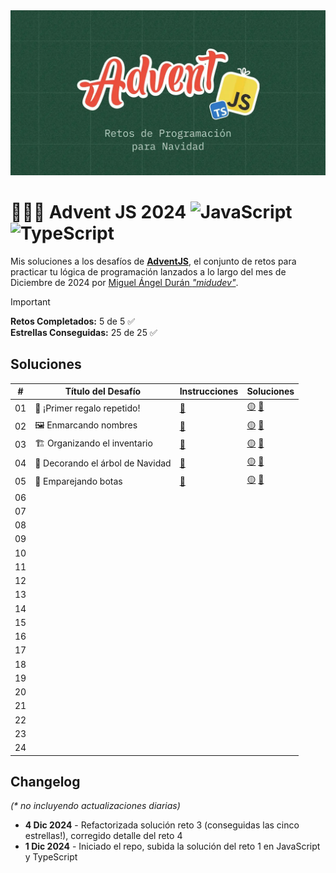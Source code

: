 <img src="og.webp">

# 👩🏻‍💻 Advent JS 2024 ![JavaScript](https://img.shields.io/badge/JavaScript-F7DF1E?logo=javascript&logoColor=000&style=for-the-badge) ![TypeScript](https://img.shields.io/badge/typescript-%23007ACC.svg?style=for-the-badge&logo=typescript&logoColor=white)

Mis soluciones a los desafíos de **[AdventJS](https://adventjs.dev)**, el conjunto de retos para practicar tu lógica de programación lanzados a lo largo del mes de Diciembre de 2024 por [Miguel Ángel Durán _"midudev"_](https://midu.dev).

> [!IMPORTANT]  
> **Retos Completados:** 5 de 5 ✅  
> **Estrellas Conseguidas:** 25 de 25 ✅

## Soluciones

| #   | Título del Desafío               | Instrucciones         | Soluciones                    |
| --- | -------------------------------- | --------------------- | ----------------------------- |
| 01  | 🎁 ¡Primer regalo repetido!      | [📄](01/README_01.md) | [🟡](01/01.js) [🔵](01/01.ts) |
| 02  | 🖼 Enmarcando nombres             | [📄](02/README_02.md) | [🟡](02/02.js) [🔵](02/02.ts) |
| 03  | 🏗️ Organizando el inventario     | [📄](03/README_03.md) | [🟡](03/03.js) [🔵](03/03.ts) |
| 04  | 🎄 Decorando el árbol de Navidad | [📄](04/README_04.md) | [🟡](04/04.js) [🔵](04/04.ts) |
| 05  | 👞 Emparejando botas             | [📄](05/README_05.md) | [🟡](05/05.js) [🔵](05/05.ts) |
| 06  |                                  |                       |                               |
| 07  |                                  |                       |                               |
| 08  |                                  |                       |                               |
| 09  |                                  |                       |                               |
| 10  |                                  |                       |                               |
| 11  |                                  |                       |                               |
| 12  |                                  |                       |                               |
| 13  |                                  |                       |                               |
| 14  |                                  |                       |                               |
| 15  |                                  |                       |                               |
| 16  |                                  |                       |                               |
| 17  |                                  |                       |                               |
| 18  |                                  |                       |                               |
| 19  |                                  |                       |                               |
| 20  |                                  |                       |                               |
| 21  |                                  |                       |                               |
| 22  |                                  |                       |                               |
| 23  |                                  |                       |                               |
| 24  |                                  |                       |                               |

## Changelog

_(\* no incluyendo actualizaciones diarias)_

- **4 Dic 2024** - Refactorizada solución reto 3 (conseguidas las cinco estrellas!), corregido detalle del reto 4
- **1 Dic 2024** - Iniciado el repo, subida la solución del reto 1 en JavaScript y TypeScript
